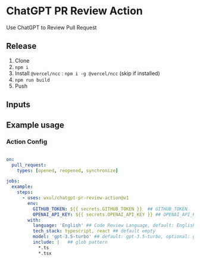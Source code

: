 # ChatGPT PR Review Action

Use ChatGPT to Review Pull Request 

## Release

1. Clone
2. `npm i`
3. Install `@vercel/ncc` : `npm i -g @vercel/ncc` (skip if installed)
4. `npm run build`
5. Push

## Inputs

## Example usage

### Action Config

``` yml

on:
  pull_request:
    types: [opened, reopened, synchronize]

jobs:
  example:
    steps:
      - uses: wxul/chatgpt-pr-review-action@v1
        env:
          GITHUB_TOKEN: ${{ secrets.GITHUB_TOKEN }}  ## GITHUB_TOKEN
          OPENAI_API_KEY: ${{ secrets.OPENAI_API_KEY }} ## OPENAI_API_KEY
        with:
          language: 'English' ## Code Review Language, default: English
          tech_stack: typescript, react ## default empty
          model: 'gpt-3.5-turbo' ## default: gpt-3.5-turbo, optional: gpt-4
          include: |   ## glob pattern
            *.ts
            *.tsx
```
